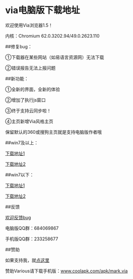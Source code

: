 # via电脑版下载地址

欢迎使用Via浏览器1.5！

内核：Chromium 62.0.3202.94/49.0.2623.110

##修复bug：

①下载器在某些网站（如易语言资源网）无法下载

②错误报告无法上报问题


##新功能：

①全新的界面，全新的体验

②增加了执行js窗口

③终于支持云同步啦！

④主页新增Via风格主页

保留默认的360或搜狗主页就是支持电脑版作者哦



##win7及以上：

[下载地址1](https://u11269684.pipipan.com/fs/11269684-238791816)

[下载地址2](https://pan.baidu.com/s/1eT7QNLo)

##win7以下：

[下载地址1](https://u11269684.pipipan.com/fs/11269684-238791948)

[下载地址2](https://pan.baidu.com/s/1brlm8Jt)

##反馈

[欢迎反馈bug](https://github.com/dmlgzs/forum/issues/4)

电脑版QQ群：684069867

手机版QQ群：233258677

##赞助

如果支持我，就[点这里](https://github.com/dmlgzs/forum/blob/master/支持作者几种方法.md)

赞助Various请下载手机版：www.coolapk.com/apk/mark.via
